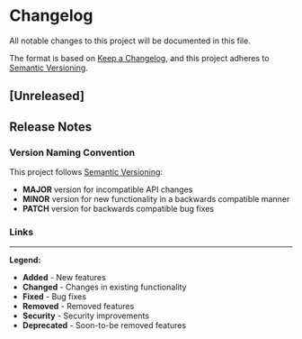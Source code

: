 # Changelog

All notable changes to this project will be documented in this file.

The format is based on [Keep a Changelog](https://keepachangelog.com/en/1.0.0/),
and this project adheres to [Semantic Versioning](https://semver.org/spec/v2.0.0.html).

## [Unreleased]

## Release Notes

### Version Naming Convention

This project follows [Semantic Versioning](https://semver.org/):

- **MAJOR** version for incompatible API changes
- **MINOR** version for new functionality in a backwards compatible manner
- **PATCH** version for backwards compatible bug fixes

### Links

---

**Legend:**

- **Added** - New features
- **Changed** - Changes in existing functionality
- **Fixed** - Bug fixes
- **Removed** - Removed features
- **Security** - Security improvements
- **Deprecated** - Soon-to-be removed features
